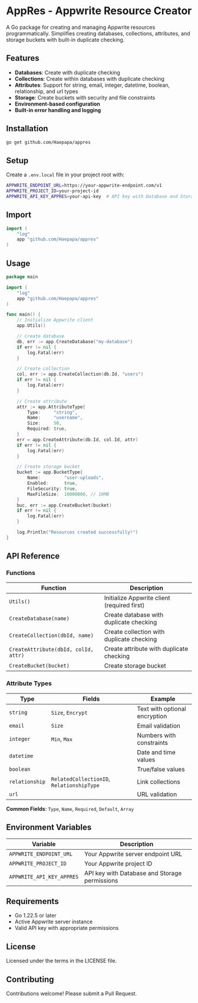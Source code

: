 # AppRes - Appwrite Resource Creator

A Go package for creating and managing Appwrite resources programmatically. Simplifies creating databases, collections, attributes, and storage buckets with built-in duplicate checking.

## Features

- **Databases**: Create with duplicate checking
- **Collections**: Create within databases with duplicate checking
- **Attributes**: Support for string, email, integer, datetime, boolean, relationship, and url types
- **Storage**: Create buckets with security and file constraints
- **Environment-based configuration**
- **Built-in error handling and logging**

## Installation

```bash
go get github.com/Haepapa/appres
```

## Setup

Create a `.env.local` file in your project root with:

```bash
APPWRITE_ENDPOINT_URL=https://your-appwrite-endpoint.com/v1
APPWRITE_PROJECT_ID=your-project-id
APPWRITE_API_KEY_APPRES=your-api-key  # API key with Database and Storage scopes
```

## Import

```go
import (
    "log"
    app "github.com/Haepapa/appres"
)
```

## Usage

```go
package main

import (
    "log"
    app "github.com/Haepapa/appres"
)

func main() {
    // Initialize Appwrite client
    app.Utils()

    // Create database
    db, err := app.CreateDatabase("my-database")
    if err != nil {
        log.Fatal(err)
    }

    // Create collection
    col, err := app.CreateCollection(db.Id, "users")
    if err != nil {
        log.Fatal(err)
    }

    // Create attribute
    attr := app.AttributeType{
        Type:     "string",
        Name:     "username",
        Size:     50,
        Required: true,
    }
    err = app.CreateAttribute(db.Id, col.Id, attr)
    if err != nil {
        log.Fatal(err)
    }

    // Create storage bucket
    bucket := app.BucketType{
        Name:         "user-uploads",
        Enabled:      true,
        FileSecurity: true,
        MaxFileSize:  10000000, // 10MB
    }
    buc, err := app.CreateBucket(bucket)
    if err != nil {
        log.Fatal(err)
    }

    log.Println("Resources created successfully!")
}
```

## API Reference

### Functions

| Function | Description |
|----------|-------------|
| `Utils()` | Initialize Appwrite client (required first) |
| `CreateDatabase(name)` | Create database with duplicate checking |
| `CreateCollection(dbId, name)` | Create collection with duplicate checking |
| `CreateAttribute(dbId, colId, attr)` | Create attribute with duplicate checking |
| `CreateBucket(bucket)` | Create storage bucket |

### Attribute Types

| Type | Fields | Example |
|------|--------|---------|
| `string` | `Size`, `Encrypt` | Text with optional encryption |
| `email` | `Size` | Email validation |
| `integer` | `Min`, `Max` | Numbers with constraints |
| `datetime` | | Date and time values |
| `boolean` | | True/false values |
| `relationship` | `RelatedCollectionID`, `RelationshipType` | Link collections |
| `url` | | URL validation |

**Common Fields**: `Type`, `Name`, `Required`, `Default`, `Array`

## Environment Variables

| Variable | Description |
|----------|-------------|
| `APPWRITE_ENDPOINT_URL` | Your Appwrite server endpoint URL |
| `APPWRITE_PROJECT_ID` | Your Appwrite project ID |
| `APPWRITE_API_KEY_APPRES` | API key with Database and Storage permissions |

## Requirements

- Go 1.22.5 or later
- Active Appwrite server instance  
- Valid API key with appropriate permissions

## License

Licensed under the terms in the LICENSE file.

## Contributing

Contributions welcome! Please submit a Pull Request.
